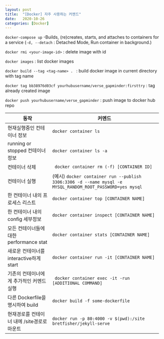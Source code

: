 ```yaml
---
layout: post
title:  "[Docker] 자주 사용하는 커멘드"
date:   2020-10-26
categories: [Docker]
---
```

```docker-compose up```
-Builds, (re)creates, starts, and attaches to containers for a service
(```-d, --detach``` : Detached Mode, Run container in background.)   

```docker rmi <your-image-id>``` : delete image with id   

```docker images``` : list docker images   

```docker build --tag <tag-name> . ``` : build docker image in current directory with tag name   

```docker tag bb38976d03cf yourhubusername/verse_gapminder:firsttry``` : tag already created image  

```docker push yourhubusername/verse_gapminder``` : push image to docker hub repo

| 동작 | 커멘드 
| -- | --
| 현재실행중인 컨테이너 정보 | ```docker container ls```
| running or stopped 컨테이너 정보 | ```docker container ls -a```
| 컨테이너 삭제 | ``` docker container rm (-f) [CONTAINER ID]```
| 컨테이너 실행 | (예시) ``` docker container run --publish 3306:3306 -d --name mysql -e MYSQL_RANDOM_ROOT_PASSWORD=yes mysql ```
| 한 컨테이너 내의 프로세스 리스트 | ```docker container top [CONTAINER NAME]```
| 한 컨테이너 내의 config 세부정보 | ```docker container inspect [CONTAINER NAME]```
| 모든 컨테이너들에 대한 performance stat | ```docker container stats [CONTAINER NAME]```
| 새로운 컨테이너를 interactive하게 start | ```docker container run -it [CONTAINER NAME] ```
| 기존의 컨테이너에게 추가적인 커멘드 실행 | ```  docker container exec -it -run [ADDITIONAL COMMAND] ```
| 다른 Dockerfile을 명시하여 build | ``` docker build -f some-dockerfile ```
| 현재경로를 컨테이너 내에 /site경로로 마운트 | ``` docker run -p 80:4000 -v $(pwd):/site bretfisher/jekyll-serve ```